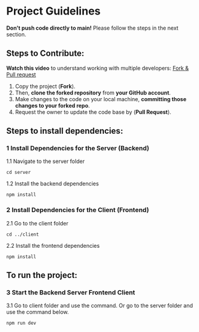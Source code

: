 # Project Guidelines

**Don't push code directly to main!** 
Please follow the steps in the next section.

## Steps to Contribute:
**Watch this video** to understand working with multiple developers: [Fork & Pull request](https://www.youtube.com/watch?v=k5D37W6h56o&t=210s)

1. Copy the project (**Fork**). 
2. Then, **clone the forked repository** from **your GitHub account**.
3. Make changes to the code on your local machine, **committing those changes to your forked repo**.
4. Request the owner to update the code base by (**Pull Request**).


## Steps to install dependencies:
### 1 Install Dependencies for the Server (Backend)
1.1 Navigate to the server folder
```
cd server
```
1.2 Install the backend dependencies
```
npm install 
```
### 2 Install Dependencies for the Client (Frontend)
2.1 Go to the client folder
```
cd ../client
```
2.2 Install the frontend dependencies
```
npm install 
```

## To run the project:
### 3 Start the Backend Server Frontend Client
3.1 Go to client folder and use the command. Or go to the server folder and use the command below.
```
npm run dev
```
